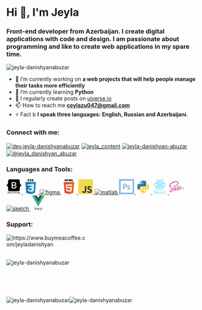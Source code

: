 <h1 align="left">Hi 👋, I'm Jeyla</h1>
<h3 align="left">Front-end developer from Azerbaijan. I create digital applications with code and design. I am passionate about programming and like to create web applications in my spare time.</h3>

<p align="left"> <img src="https://komarev.com/ghpvc/?username=jeyla-danishyanabuzar&label=Profile%20views&color=0e75b6&style=flat" alt="jeyla-danishyanabuzar" /> </p>

- 🔭 I’m currently working on **a web projects that will help people manage their tasks more efficiently**
- 🌱 I’m currently learning **Python**
- 📝 I regularly create posts on [uiverse.io](uiverse.io)
- 📫 How to reach me **ceylazu047@gmail.com**
- ⚡ Fact b **I speak three languages: English, Russian and Azerbaijani.**

<h3 align="left">Connect with me:</h3>
<p align="left">
<a href="https://dev.to/dev.jeyla-danishyanabuzar" target="blank"><img align="center" src="https://raw.githubusercontent.com/rahuldkjain/github-profile-readme-generator/master/src/images/icons/Social/devto.svg" alt="dev.jeyla-danishyanabuzar" height="30" width="40" /></a>
<a href="https://twitter.com/jeyla_content" target="blank"><img align="center" src="https://raw.githubusercontent.com/rahuldkjain/github-profile-readme-generator/master/src/images/icons/Social/twitter.svg" alt="jeyla_content" height="30" width="40" /></a>
<a href="https://linkedin.com/in/jeyla-danishyan-abuzar" target="blank"><img align="center" src="https://raw.githubusercontent.com/rahuldkjain/github-profile-readme-generator/master/src/images/icons/Social/linked-in-alt.svg" alt="jeyla-danishyan-abuzar" height="30" width="40" /></a>
<a href="https://instagram.com/@jeyla_danishyan_abuzar" target="blank"><img align="center" src="https://raw.githubusercontent.com/rahuldkjain/github-profile-readme-generator/master/src/images/icons/Social/instagram.svg" alt="@jeyla_danishyan_abuzar" height="30" width="40" /></a>
</p>

<h3 align="left">Languages and Tools:</h3>
<p align="left"> <a href="https://getbootstrap.com" target="_blank" rel="noreferrer"> <img src="https://raw.githubusercontent.com/devicons/devicon/master/icons/bootstrap/bootstrap-plain-wordmark.svg" alt="bootstrap" width="40" height="40"/> </a> <a href="https://www.w3schools.com/css/" target="_blank" rel="noreferrer"> <img src="https://raw.githubusercontent.com/devicons/devicon/master/icons/css3/css3-original-wordmark.svg" alt="css3" width="40" height="40"/> </a> <a href="https://www.figma.com/" target="_blank" rel="noreferrer"> <img src="https://www.vectorlogo.zone/logos/figma/figma-icon.svg" alt="figma" width="40" height="40"/> </a> <a href="https://www.w3.org/html/" target="_blank" rel="noreferrer"> <img src="https://raw.githubusercontent.com/devicons/devicon/master/icons/html5/html5-original-wordmark.svg" alt="html5" width="40" height="40"/> </a> <a href="https://developer.mozilla.org/en-US/docs/Web/JavaScript" target="_blank" rel="noreferrer"> <img src="https://raw.githubusercontent.com/devicons/devicon/master/icons/javascript/javascript-original.svg" alt="javascript" width="40" height="40"/> </a> <a href="https://www.mathworks.com/" target="_blank" rel="noreferrer"> <img src="https://upload.wikimedia.org/wikipedia/commons/2/21/Matlab_Logo.png" alt="matlab" width="40" height="40"/> </a> <a href="https://www.photoshop.com/en" target="_blank" rel="noreferrer"> <img src="https://raw.githubusercontent.com/devicons/devicon/master/icons/photoshop/photoshop-line.svg" alt="photoshop" width="40" height="40"/> </a> <a href="https://www.python.org" target="_blank" rel="noreferrer"> <img src="https://raw.githubusercontent.com/devicons/devicon/master/icons/python/python-original.svg" alt="python" width="40" height="40"/> </a> <a href="https://reactjs.org/" target="_blank" rel="noreferrer"> <img src="https://raw.githubusercontent.com/devicons/devicon/master/icons/react/react-original-wordmark.svg" alt="react" width="40" height="40"/> </a> <a href="https://sass-lang.com" target="_blank" rel="noreferrer"> <img src="https://raw.githubusercontent.com/devicons/devicon/master/icons/sass/sass-original.svg" alt="sass" width="40" height="40"/> </a> <a href="https://www.sketch.com/" target="_blank" rel="noreferrer"> <img src="https://www.vectorlogo.zone/logos/sketchapp/sketchapp-icon.svg" alt="sketch" width="40" height="40"/> </a> <a href="https://vuejs.org/" target="_blank" rel="noreferrer"> <img src="https://raw.githubusercontent.com/devicons/devicon/master/icons/vuejs/vuejs-original-wordmark.svg" alt="vuejs" width="40" height="40"/> </a> </p>

<h3 align="left">Support:</h3>
<p><a href="https://www.buymeacoffee.com/https://www.buymeacoffee.com/jeyladanishyan"> <img align="left" src="https://cdn.buymeacoffee.com/buttons/v2/default-yellow.png" height="50" width="210" alt="https://www.buymeacoffee.com/jeyladanishyan" /></a></p><br><br><br>

<p><img align="left" src="https://github-readme-stats.vercel.app/api/top-langs?username=jeyla-danishyanabuzar&show_icons=true&locale=en&layout=compact" alt="jeyla-danishyanabuzar" /><p><br><br><br><br><br>
  
<p>&nbsp;<img align="left" src="https://github-readme-stats.vercel.app/api?username=jeyla-danishyanabuzar&show_icons=true&locale=en" alt="jeyla-danishyanabuzar" />
<img align="left" src="https://github-readme-streak-stats.herokuapp.com/?user=jeyla-danishyanabuzar&" alt="jeyla-danishyanabuzar" />
</p>

